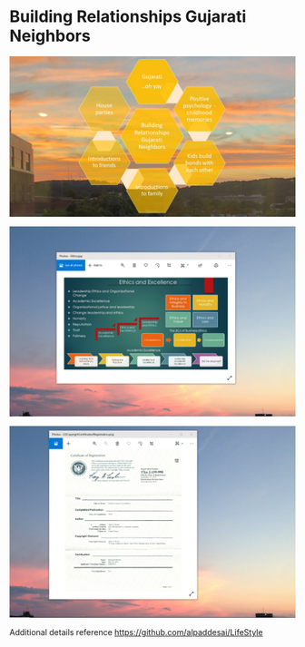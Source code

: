 # Building Relationships Gujarati Neighbors

![image](BuildingRelationshipsGujaratiNeighbors.jpg)

![image](EthicsandExcellence.png)

![image](USCopyrightCertificate.png)

Additional details reference https://github.com/alpaddesai/LifeStyle
